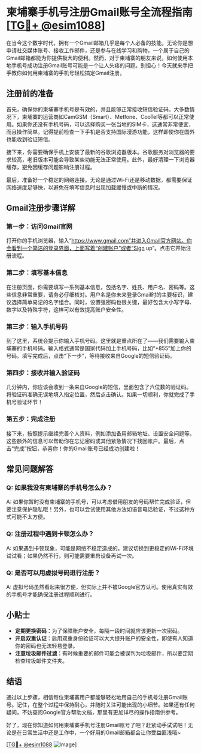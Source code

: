 # 柬埔寨手机号注册Gmail账号全流程指南[[TG💪+ @esim1088](https://t.me/s/esim1088)]

在当今这个数字时代，拥有一个Gmail邮箱几乎是每个人必备的技能。无论你是想申请社交媒体账号、接收工作邮件，还是参与在线学习和购物，一个属于自己的Gmail邮箱都能为你提供极大的便利。然而，对于柬埔寨的朋友来说，如何使用本地手机号成功注册Gmail账号可能是一个让人头疼的问题。别担心！今天就来手把手教你如何用柬埔寨的手机号轻松搞定Gmail注册。

## 注册前的准备

首先，确保你的柬埔寨手机号是有效的，并且能够正常接收短信验证码。大多数情况下，柬埔寨的运营商如CamGSM（Smart）、Metfone、CooTel等都可以正常使用。如果你还没有手机号码，可以选择购买一张当地的SIM卡，这通常非常便宜，而且操作简单。记得提前检查一下手机是否支持国际漫游功能，这样即使你在国外也能收到验证短信。

接下来，你需要确保手机上安装了最新的谷歌浏览器版本。谷歌服务对浏览器的要求较高，老旧版本可能会导致某些功能无法正常使用。此外，最好清理一下浏览器缓存，避免因缓存问题影响注册过程。

最后，准备好一个稳定的网络连接。无论是通过Wi-Fi还是移动数据，都需要保证网络速度足够快，以避免在填写信息时出现加载缓慢或中断的情况。

## Gmail注册步骤详解

### 第一步：访问Gmail官网

打开你的手机浏览器，输入“https://www.gmail.com”并进入Gmail官方网站。你会看到一个简洁的登录界面，上面写着“创建账户”或者“Sign up”。点击它开始注册流程。

### 第二步：填写基本信息

在注册页面，你需要填写一系列基本信息，包括名字、姓氏、用户名、密码等。这些信息非常重要，请务必仔细核对。用户名是你未来登录Gmail时的主要标识，建议选择简单易记的名字组合。同时，设置强密码也很关键，最好包含大小写字母、数字以及特殊字符，这样可以有效提高账户安全性。

### 第三步：输入手机号码

到了这里，系统会提示你输入手机号码。这里就是重点所在了——我们需要输入柬埔寨的手机号码。输入格式通常是国家代码加上手机号码，比如“+855”加上你的号码。填写完成后，点击“下一步”，等待接收来自Google的短信验证码。

### 第四步：接收并输入验证码

几分钟内，你应该会收到一条来自Google的短信，里面包含了六位数的验证码。将验证码准确无误地填入指定位置，然后点击确认。如果一切顺利，你就完成了手机号验证环节！

### 第五步：完成注册

接下来，按照提示继续完善个人资料，例如添加备用邮箱地址、设置安全问题等。这些额外的信息可以帮助你在忘记密码或其他紧急情况下找回账户。最后，点击“完成”按钮，恭喜你！你的Gmail账号已经成功创建啦！

## 常见问题解答

### Q: 如果我没有柬埔寨的手机号怎么办？
A: 如果你暂时没有柬埔寨的手机号，可以考虑借用朋友的号码帮忙完成验证，但要注意保护隐私哦！另外，也可以尝试使用其他方法如语音电话验证，不过这种方式可能不太方便。

### Q: 注册过程中遇到卡顿怎么办？
A: 如果遇到卡顿现象，可能是网络不稳定造成的。建议切换到更稳定的Wi-Fi环境试试看；如果仍然不行，则可能需要重启设备再试一次。

### Q: 是否可以用虚拟号码进行注册？
A: 虚拟号码虽然看起来很方便，但实际上并不被Google官方认可。使用真实有效的手机号才能确保注册过程顺利进行。

## 小贴士

- **定期更换密码**：为了保障账户安全，每隔一段时间就应该更新一次密码。
- **开启双重认证**：启用双重身份验证可以大大提升账户的安全性，即使有人知道你的密码也无法轻易登录。
- **注意垃圾邮件过滤**：有时候重要的邮件可能会被误判为垃圾邮件，所以要定期检查垃圾邮件文件夹。

## 结语

通过以上步骤，相信每位柬埔寨用户都能够轻松地用自己的手机号注册Gmail账号。记住，在整个过程中保持耐心，并随时关注可能出现的小细节。如果还有任何疑问，不妨查阅Google官方帮助文档，那里有更加详尽的操作指南供参考。

好了，现在你知道如何用柬埔寨手机号注册Gmail账号了吧？赶紧动手试试吧！无论是在日常生活中还是工作中，一个好用的Gmail邮箱都会让你受益匪浅哦~

[[TG💪+ @esim1088](https://t.me/s/esim1088) ![Image](https://i.postimg.cc/4NQfJmqS/Snipaste-2025-05-13-00-14-12.png)]